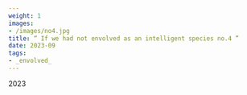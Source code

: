 ```yaml
---
weight: 1
images:
- /images/no4.jpg
title: “ If we had not envolved as an intelligent species no.4 ”
date: 2023-09
tags:
- _envolved_
---
```

2023

